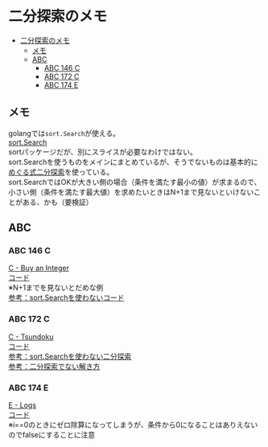 # 二分探索のメモ

- [二分探索のメモ](#二分探索のメモ)
  - [メモ](#メモ)
  - [ABC](#abc)
    - [ABC 146 C](#abc-146-c)
    - [ABC 172 C](#abc-172-c)
    - [ABC 174 E](#abc-174-e)

## メモ

golangでは`sort.Search`が使える。  
[sort.Search](https://xn--go-hh0g6u.com/pkg/sort/#Search)  
sortパッケージだが、別にスライスが必要なわけではない。  
sort.Searchを使うものをメインにまとめているが、そうでないものは基本的に[めぐる式二分探索](https://twitter.com/meguru_comp/status/697008509376835584)を使っている。  
sort.SearchではOKが大きい側の場合（条件を満たす最小の値）が求まるので、  
小さい側（条件を満たす最大値）を求めたいときはN+1まで見ないといけないことがある、かも（要検証）

## ABC

### ABC 146 C

[C - Buy an Integer](https://atcoder.jp/contests/abc146/tasks/abc146_c)  
[コード](../../AtCoder/ABC/abc146/c/C_sort_search.go)  
※N+1までを見ないとだめな例  
[参考：sort.Searchを使わないコード](../../AtCoder/ABC/abc146/c/C.go)

### ABC 172 C

[C - Tsundoku](https://atcoder.jp/contests/abc172/tasks/abc172_c)  
[コード](./sort_search_binary.go)  
[参考：sort.Searchを使わない二分探索](../../AtCoder/ABC/abc172/c/C.go)  
[参考：二分探索でない解き方](../../AtCoder/ABC/abc172/c/C_editorial.go)

### ABC 174 E

[E - Logs](https://atcoder.jp/contests/abc174/tasks/abc174_e)  
[コード](../../AtCoder/ABC/abc174/e/E.go)  
※i==0のときにゼロ除算になってしまうが、条件から0になることはありえないのでfalseにすることに注意
